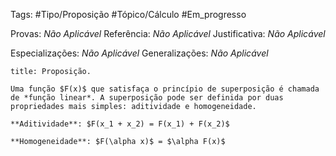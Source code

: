 Tags: #Tipo/Proposição #Tópico/Cálculo #Em_progresso

Provas: _Não Aplicável_
Referência: _Não Aplicável_
Justificativa: _Não Aplicável_

Especializações: _Não Aplicável_
Generalizações: _Não Aplicável_

```ad-question
title: Proposição.

Uma função $F(x)$ que satisfaça o princípio de superposição é chamada de *função linear*. A superposição pode ser definida por duas propriedades mais simples: aditividade e homogeneidade.

**Aditividade**: $F(x_1 + x_2) = F(x_1) + F(x_2)$

**Homogeneidade**: $F(\alpha x)$ = $\alpha F(x)$
```
